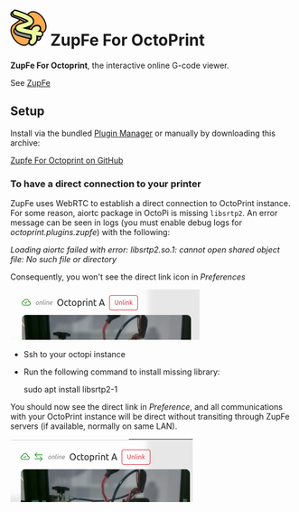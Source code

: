 # <img alt="img_2.png" height="64" src="img_2.png" width="64"/> ZupFe For OctoPrint

**ZupFe For Octoprint**, the interactive online G-code viewer.

See [ZupFe](https://zupfe.velor.ca)

## Setup

Install via the bundled [Plugin Manager](https://docs.octoprint.org/en/master/bundledplugins/pluginmanager.html)
or manually by downloading this archive:

[Zupfe For Octoprint on GitHub](https://github.com/glennerichall/OctoPrint-Zupfe/archive/master.zip)

### To have a direct connection to your printer

ZupFe uses WebRTC to establish a direct connection to OctoPrint instance. For some reason, aiortc package
in OctoPi is missing `libsrtp2`. An error message can be seen in logs (you must enable
debug logs for *octoprint.plugins.zupfe*) with the following:

*Loading aiortc failed with error: libsrtp2.so.1: cannot open shared object file: No such file or directory*

Consequently, you won't see the direct link icon in *Preferences*

![img_1.png](img_1.png)

- Ssh to your octopi instance
- Run the following command to install missing library:


    sudo apt install libsrtp2-1

You should now see the direct link in *Preference*, and all communications with your OctoPrint instance will be
direct without transiting through ZupFe servers (if available, normally on same LAN).

![img.png](img.png)
